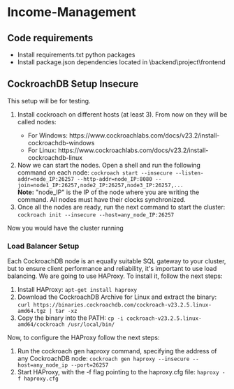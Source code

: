 <h1>Income-Management</h1>

<h2>Code requirements</h2>
<ul>
 <li>Install requirements.txt python packages</li>
 <li>Install package.json dependencies located in \backend\project\frontend</li>
</ul>
<h2>CockroachDB Setup Insecure</h2>
This setup will be for testing.
<ol>
 <li>Install cockroach on different hosts (at least 3). From now on they will be called nodes:</li>
  <ul>
    <li>For Windows: https://www.cockroachlabs.com/docs/v23.2/install-cockroachdb-windows</li>
    <li>For Linux: https://www.cockroachlabs.com/docs/v23.2/install-cockroachdb-linux</li>
  </ul>
 <li>Now we can start the nodes. Open a shell and run the following command on each node: <code>cockroach start --insecure --listen-addr=node_IP:26257 --http-addr=node_IP:8080 --join=node1_IP:26257,node2_IP:26257,node3_IP:26257,...</code></li>
  <b>Note:</b>  "node_IP" is the IP of the node where you are writing the command. All nodes must have their clocks synchronized.
 <li>Once all the nodes are ready, run the next command to start the cluster: <code>cockroach init --insecure --host=any_node_IP:26257</code></li>
</ol>
Now you would have the cluster running
<h3>Load Balancer Setup</h3>
Each CockroachDB node is an equally suitable SQL gateway to your cluster, but to ensure client performance and reliability, it's important to use load balancing. We are going to use HAProxy. To install it, follow the next steps:
<ol>
  <li>Install HAProxy: <code>apt-get install haproxy</code></li>
  <li>Download the CockroachDB Archive for Linux and extract the binary: <code>curl https://binaries.cockroachdb.com/cockroach-v23.2.5.linux-amd64.tgz | tar -xz</code></li>
  <li>Copy the binary into the PATH: <code>cp -i cockroach-v23.2.5.linux-amd64/cockroach /usr/local/bin/</code></li>
</ol>
Now, to configure the HAProxy follow the next steps:
<ol>
  <li>Run the cockroach gen haproxy command, specifying the address of any CockroachDB node: <code>cockroach gen haproxy --insecure --host=any_node_ip --port=26257</code></li>
  <li>Start HAProxy, with the -f flag pointing to the haproxy.cfg file: <code>haproxy -f haproxy.cfg</code></li>
</ol>
